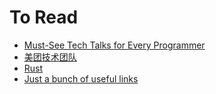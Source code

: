 # To Read
- [Must-See Tech Talks for Every Programmer](http://www.ybrikman.com/writing/2014/05/29/must-see-tech-talks-for-every-programmer/)
- [美团技术团队](http://tech.meituan.com/)
- [Rust](http://doc.rust-lang.org/)
- [Just a bunch of useful links](https://github.com/velvia/links)

